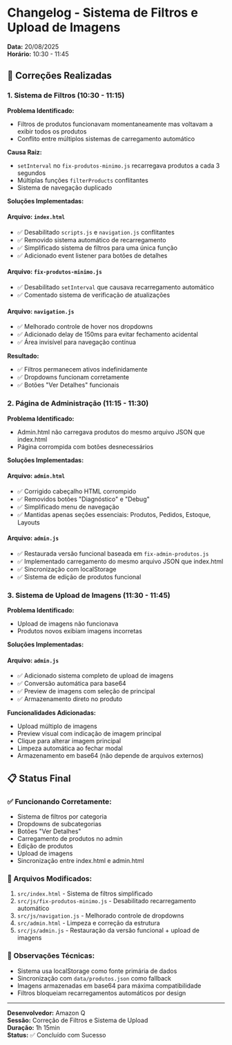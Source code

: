 # Changelog - Sistema de Filtros e Upload de Imagens

**Data:** 20/08/2025  
**Horário:** 10:30 - 11:45  

## 🔧 Correções Realizadas

### 1. Sistema de Filtros (10:30 - 11:15)

**Problema Identificado:**
- Filtros de produtos funcionavam momentaneamente mas voltavam a exibir todos os produtos
- Conflito entre múltiplos sistemas de carregamento automático

**Causa Raiz:**
- `setInterval` no `fix-produtos-minimo.js` recarregava produtos a cada 3 segundos
- Múltiplas funções `filterProducts` conflitantes
- Sistema de navegação duplicado

**Soluções Implementadas:**

#### Arquivo: `index.html`
- ✅ Desabilitado `scripts.js` e `navigation.js` conflitantes
- ✅ Removido sistema automático de recarregamento
- ✅ Simplificado sistema de filtros para uma única função
- ✅ Adicionado event listener para botões de detalhes

#### Arquivo: `fix-produtos-minimo.js`
- ✅ Desabilitado `setInterval` que causava recarregamento automático
- ✅ Comentado sistema de verificação de atualizações

#### Arquivo: `navigation.js`
- ✅ Melhorado controle de hover nos dropdowns
- ✅ Adicionado delay de 150ms para evitar fechamento acidental
- ✅ Área invisível para navegação contínua

**Resultado:**
- ✅ Filtros permanecem ativos indefinidamente
- ✅ Dropdowns funcionam corretamente
- ✅ Botões "Ver Detalhes" funcionais

### 2. Página de Administração (11:15 - 11:30)

**Problema Identificado:**
- Admin.html não carregava produtos do mesmo arquivo JSON que index.html
- Página corrompida com botões desnecessários

**Soluções Implementadas:**

#### Arquivo: `admin.html`
- ✅ Corrigido cabeçalho HTML corrompido
- ✅ Removidos botões "Diagnóstico" e "Debug"
- ✅ Simplificado menu de navegação
- ✅ Mantidas apenas seções essenciais: Produtos, Pedidos, Estoque, Layouts

#### Arquivo: `admin.js`
- ✅ Restaurada versão funcional baseada em `fix-admin-produtos.js`
- ✅ Implementado carregamento do mesmo arquivo JSON que index.html
- ✅ Sincronização com localStorage
- ✅ Sistema de edição de produtos funcional

### 3. Sistema de Upload de Imagens (11:30 - 11:45)

**Problema Identificado:**
- Upload de imagens não funcionava
- Produtos novos exibiam imagens incorretas

**Soluções Implementadas:**

#### Arquivo: `admin.js`
- ✅ Adicionado sistema completo de upload de imagens
- ✅ Conversão automática para base64
- ✅ Preview de imagens com seleção de principal
- ✅ Armazenamento direto no produto

**Funcionalidades Adicionadas:**
- Upload múltiplo de imagens
- Preview visual com indicação de imagem principal
- Clique para alterar imagem principal
- Limpeza automática ao fechar modal
- Armazenamento em base64 (não depende de arquivos externos)

## 📋 Status Final

### ✅ Funcionando Corretamente:
- Sistema de filtros por categoria
- Dropdowns de subcategorias
- Botões "Ver Detalhes"
- Carregamento de produtos no admin
- Edição de produtos
- Upload de imagens
- Sincronização entre index.html e admin.html

### 🔄 Arquivos Modificados:
1. `src/index.html` - Sistema de filtros simplificado
2. `src/js/fix-produtos-minimo.js` - Desabilitado recarregamento automático
3. `src/js/navigation.js` - Melhorado controle de dropdowns
4. `src/admin.html` - Limpeza e correção da estrutura
5. `src/js/admin.js` - Restauração da versão funcional + upload de imagens

### 📝 Observações Técnicas:
- Sistema usa localStorage como fonte primária de dados
- Sincronização com `data/produtos.json` como fallback
- Imagens armazenadas em base64 para máxima compatibilidade
- Filtros bloqueiam recarregamentos automáticos por design

---

**Desenvolvedor:** Amazon Q  
**Sessão:** Correção de Filtros e Sistema de Upload  
**Duração:** 1h 15min  
**Status:** ✅ Concluído com Sucesso